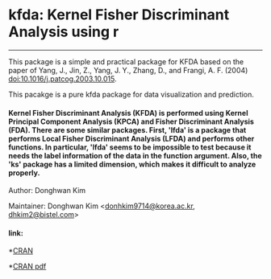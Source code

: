 # kfda: Kernel Fisher Discriminant Analysis using r

***
This package is a simple and practical package for KFDA based on the paper of Yang, J., Jin, Z., Yang, J. Y., Zhang, D., and Frangi, A. F. (2004) <doi:10.1016/j.patcog.2003.10.015>.

This pacakge is a pure kfda package for data visualization and prediction.



#### Kernel Fisher Discriminant Analysis (KFDA) is performed using Kernel Principal Component Analysis (KPCA) and Fisher Discriminant Analysis (FDA). There are some similar packages. First, 'lfda' is a package that performs Local Fisher Discriminant Analysis (LFDA) and performs other functions. In particular, 'lfda' seems to be impossible to test because it needs the label information of the data in the function argument. Also, the 'ks' package has a limited dimension, which makes it difficult to analyze properly. 


Author:	Donghwan Kim

Maintainer:	Donghwan Kim <donhkim9714@korea.ac.kr, dhkim2@bistel.com>

#### link:

*[CRAN](https://cran.r-project.org/web/packages/kfda/index.html)

*[CRAN pdf](https://cran.r-project.org/web/packages/kfda/kfda.pdf)